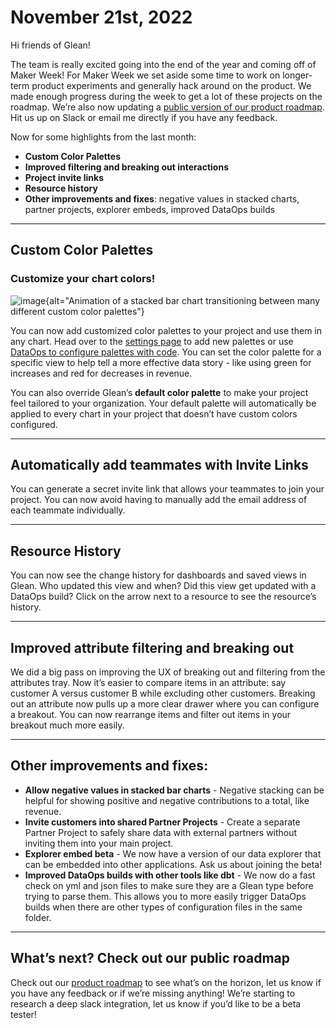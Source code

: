 # November 21st, 2022

Hi friends of Glean!

The team is really excited going into the end of the year and coming off of Maker Week!  For Maker Week we set aside some time to work on longer-term product experiments and generally hack around on the product.  We made enough progress during the week to get a lot of these projects on the roadmap.  We’re also now updating a [public version of our product roadmap](../product-roadmap/product-roadmap.md).  Hit us up on Slack or email me directly if you have any feedback.

Now for some highlights from the last month:
- **Custom Color Palettes**
- **Improved filtering and breaking out interactions**
- **Project invite links**
- **Resource history**
- **Other improvements and fixes**: negative values in stacked charts, partner projects, explorer embeds, improved DataOps builds

---

## Custom Color Palettes

### Customize your chart colors!

![image](/assets/product_updates/221121_colors.gif){alt="Animation of a stacked bar chart transitioning between many different custom color palettes"}

You can now add customized color palettes to your project and use them in any chart.  Head over to the [settings page](https://glean.io/app/p/settings#custom_styles) to add new palettes or use [DataOps  to configure palettes with code](../data-ops/config-schema/Color-Palette/).  You can set the color palette for a specific view to help tell a more effective data story - like using green for increases and red for decreases in revenue.

You can also override Glean’s **default color palette** to make your project feel tailored to your organization.  Your default palette will automatically be applied to every chart in your project that doesn’t have custom colors configured.

---

## Automatically add teammates with Invite Links

You can generate a secret invite link that allows your teammates to join your project.  You can now avoid having to manually add the email address of each teammate individually.

---

## Resource History
You can now see the change history for dashboards and saved views in Glean.  Who updated this view and when?  Did this view get updated with a DataOps build?  Click on the arrow next to a resource to see the resource’s history.

---

## Improved attribute filtering and breaking out

We did a big pass on improving the UX of breaking out and filtering from the attributes tray.  Now it’s easier to compare items in an attribute: say customer A versus customer B while excluding other customers.  Breaking out an attribute now pulls up a more clear drawer where you can configure a breakout.  You can now rearrange items and filter out items in your breakout much more easily.

---

## Other improvements and fixes:
- **Allow negative values in stacked bar charts** - Negative stacking can be helpful for showing positive and negative contributions to a total, like revenue.
- **Invite customers into shared Partner Projects** - Create a separate Partner Project to safely share data with external partners without inviting them into your main project.
- **Explorer embed beta** - We now have a version of our data explorer that can be embedded into other applications.  Ask us about joining the beta!
- **Improved DataOps builds with other tools like dbt** - We now do a fast check on yml and json files to make sure they are a Glean type before trying to parse them.  This allows you to more easily trigger DataOps builds when there are other types of configuration files in the same folder.

---

## What’s next?  Check out our public roadmap
Check out our [product roadmap](../product-roadmap/product-roadmap.md) to see what’s on the horizon, let us know if you have any feedback or if we’re missing anything!  We’re starting to research a deep slack integration, let us know if you’d like to be a beta tester!

